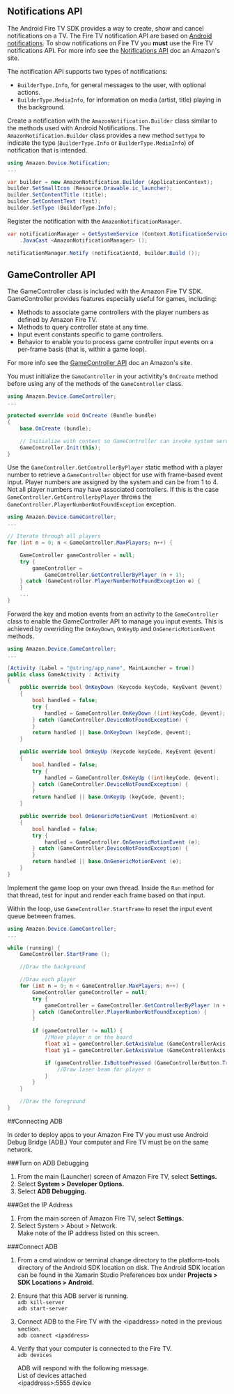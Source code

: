 ## Notifications API

The Android Fire TV SDK provides a way to create, show and cancel notifications on a TV.  The Fire TV notification API are based on [Android notifications][1].  To show notifications on Fire TV you **must** use the Fire TV notifications API.  For more info see the [Notifications API][2] doc an Amazon's site. 

The notification API supports two types of notifications:

 - `BuilderType.Info`, for general messages to the user, with optional actions.
 - `BuilderType.MediaInfo`, for information on media (artist, title) playing in the background. 

Create a notification with the `AmazonNotification.Builder` class similar to the methods used with Android Notifications.  The `AmazonNotification.Builder` class provides a new method `SetType` to indicate the type (`BuilderType.Info` or `BuilderType.MediaInfo`) of notification that is intended.  
 
 
```csharp
using Amazon.Device.Notification;
...

var builder = new AmazonNotification.Builder (ApplicationContext);
builder.SetSmallIcon (Resource.Drawable.ic_launcher);
builder.SetContentTitle (title);
builder.SetContentText (text);
builder.SetType (BuilderType.Info);
```

Register the notification with the `AmazonNotificationManager`.

```csharp
var notificationManager = GetSystemService (Context.NotificationService)
	.JavaCast <AmazonNotificationManager> ();

notificationManager.Notify (notificationId, builder.Build ());
``` 

## GameController API

The GameController class is included with the Amazon Fire TV SDK. GameController provides features especially useful for games, including:

 - Methods to associate game controllers with the player numbers as defined by Amazon Fire TV.
 - Methods to query controller state at any time.
 - Input event constants specific to game controllers.
 - Behavior to enable you to process game controller input events on a per-frame basis (that is, within a game loop).
 
For more info see the [GameController API][3] doc an Amazon's site. 

You must initialize the `GameController` in your activitity's `OnCreate` method before using any of the methods of the `GameController` class.

```csharp
using Amazon.Device.GameController;
...

protected override void OnCreate (Bundle bundle)
{
	base.OnCreate (bundle);

	// Initialize with context so GameController can invoke system services
	GameController.Init(this);
}
```

Use the `GameController.GetControllerByPlayer` static method with a player number to retrieve a `GameController` object for use with frame-based event input. Player numbers are assigned by the system and can be from 1 to 4. Not all player numbers may have associated controllers. If this is the case `GameController.GetControllerbyPlayer` throws the `GameController.PlayerNumberNotFoundException` exception.

```csharp
using Amazon.Device.GameController;
...

// Iterate through all players
for (int n = 0; n < GameController.MaxPlayers; n++) {

	GameController gameController = null;
	try {
		gameController =
			GameController.GetControllerByPlayer (n + 1);
	} catch (GameController.PlayerNumberNotFoundException e) {
	}
	...
}
```

Forward the key and motion events from an activity to the `GameController` class to enable the GameController API to manage you input events.  This is achieved by overriding the `OnKeyDown`, `OnKeyUp` and `OnGenericMotionEvent` methods.

```csharp
using Amazon.Device.GameController;
...

[Activity (Label = "@string/app_name", MainLauncher = true)]
public class GameActivity : Activity
{
	public override bool OnKeyDown (Keycode keyCode, KeyEvent @event)
	{
		bool handled = false;
		try {
			handled = GameController.OnKeyDown ((int)keyCode, @event);
		} catch (GameController.DeviceNotFoundException) {
		}
		return handled || base.OnKeyDown (keyCode, @event);
	}

	public override bool OnKeyUp (Keycode keyCode, KeyEvent @event)
	{
		bool handled = false;
		try {
			handled = GameController.OnKeyUp ((int)keyCode, @event);
		} catch (GameController.DeviceNotFoundException) {
		}
		return handled || base.OnKeyUp (keyCode, @event);
	}

	public override bool OnGenericMotionEvent (MotionEvent e)
	{
		bool handled = false;
		try {
			handled = GameController.OnGenericMotionEvent (e);
		} catch (GameController.DeviceNotFoundException) {
		}
		return handled || base.OnGenericMotionEvent (e);
	}
}
```

Implement the game loop on your own thread. Inside the `Run` method for that thread, test for input and render each frame based on that input.

Within the loop, use `GameController.StartFrame` to reset the input event queue between frames. 

```csharp
using Amazon.Device.GameController;
...

while (running) {
	GameController.StartFrame ();

	//Draw the background

	//Draw each player
	for (int n = 0; n < GameController.MaxPlayers; n++) { 
		GameController gameController = null;        
		try {
			gameController = GameController.GetControllerByPlayer (n + 1);
		} catch (GameController.PlayerNumberNotFoundException) {
		}

		if (gameController != null) {
			//Move player n on the board
			float x1 = gameController.GetAxisValue (GameControllerAxis.StickLeftX);
			float y1 = gameController.GetAxisValue (GameControllerAxis.StickLeftY);

			if (gameController.IsButtonPressed (GameControllerButton.TriggerLeft)) {
				//Draw laser beam for player n
			}
		}
	}

	//Draw the foreground
}
```

##Connecting ADB

In order to deploy apps to your Amazon Fire TV you must use Android Debug Bridge (ADB.)  Your computer and Fire TV must be on the same network.

###Turn on ADB Debugging
1. From the main (Launcher) screen of Amazon Fire TV, select **Settings.**
2. Select **System > Developer Options.**
3. Select **ADB Debugging.**  

###Get the IP Address
1. From the main screen of Amazon Fire TV, select **Settings.**
2. Select System > About > Network.  
   Make note of the IP address listed on this screen.
   
###Connect ADB
1. From a cmd window or terminal change directory to the platform-tools directory of the Android SDK location on disk.  The Android SDK location can be found in the Xamarin Studio Preferences box under **Projects > SDK Locations > Android.**  
   
2. Ensure that this ADB server is running.  
   `adb kill-server`  
   `adb start-server` 
    
3. Connect ADB to the Fire TV with the &lt;ipaddress&gt; noted in the previous section.  
   `adb connect <ipaddress>`

4. Verify that your computer is connected to the Fire TV.  
   `adb devices`  
   
   ADB will respond with the following message.  
   List of devices attached  
   &lt;ipaddress&gt;:5555  device


[1]: http://developer.android.com/guide/topics/ui/notifiers/notifications.html
[2]: https://developer.amazon.com/sdk/asb/notifications.html
[3]: https://developer.amazon.com/sdk/asb/input-mgmt-games.html

